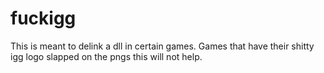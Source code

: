 # fuckigg

This is meant to delink a dll in certain games. Games that have their shitty igg logo slapped on the pngs this will not help.
